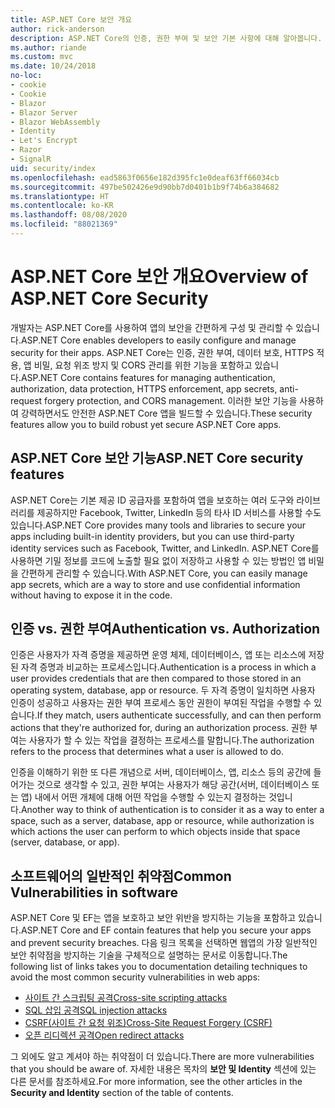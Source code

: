 ```yaml
---
title: ASP.NET Core 보안 개요
author: rick-anderson
description: ASP.NET Core의 인증, 권한 부여 및 보안 기본 사항에 대해 알아봅니다.
ms.author: riande
ms.custom: mvc
ms.date: 10/24/2018
no-loc:
- cookie
- Cookie
- Blazor
- Blazor Server
- Blazor WebAssembly
- Identity
- Let's Encrypt
- Razor
- SignalR
uid: security/index
ms.openlocfilehash: ead5863f0656e182d395fc1e0deaf63ff66034cb
ms.sourcegitcommit: 497be502426e9d90bb7d0401b1b9f74b6a384682
ms.translationtype: HT
ms.contentlocale: ko-KR
ms.lasthandoff: 08/08/2020
ms.locfileid: "88021369"
---
```

# <a name="overview-of-aspnet-core-security"></a><span data-ttu-id="23d03-103">ASP.NET Core 보안 개요</span><span class="sxs-lookup"><span data-stu-id="23d03-103">Overview of ASP.NET Core Security</span></span>

<span data-ttu-id="23d03-104">개발자는 ASP.NET Core를 사용하여 앱의 보안을 간편하게 구성 및 관리할 수 있습니다.</span><span class="sxs-lookup"><span data-stu-id="23d03-104">ASP.NET Core enables developers to easily configure and manage security for their apps.</span></span> <span data-ttu-id="23d03-105">ASP.NET Core는 인증, 권한 부여, 데이터 보호, HTTPS 적용, 앱 비밀, 요청 위조 방지 및 CORS 관리를 위한 기능을 포함하고 있습니다.</span><span class="sxs-lookup"><span data-stu-id="23d03-105">ASP.NET Core contains features for managing authentication, authorization, data protection, HTTPS enforcement, app secrets, anti-request forgery protection, and CORS management.</span></span> <span data-ttu-id="23d03-106">이러한 보안 기능을 사용하여 강력하면서도 안전한 ASP.NET Core 앱을 빌드할 수 있습니다.</span><span class="sxs-lookup"><span data-stu-id="23d03-106">These security features allow you to build robust yet secure ASP.NET Core apps.</span></span>

## <a name="aspnet-core-security-features"></a><span data-ttu-id="23d03-107">ASP.NET Core 보안 기능</span><span class="sxs-lookup"><span data-stu-id="23d03-107">ASP.NET Core security features</span></span>

<span data-ttu-id="23d03-108">ASP.NET Core는 기본 제공 ID 공급자를 포함하여 앱을 보호하는 여러 도구와 라이브러리를 제공하지만 Facebook, Twitter, LinkedIn 등의 타사 ID 서비스를 사용할 수도 있습니다.</span><span class="sxs-lookup"><span data-stu-id="23d03-108">ASP.NET Core provides many tools and libraries to secure your apps including built-in identity providers, but you can use third-party identity services such as Facebook, Twitter, and LinkedIn.</span></span> <span data-ttu-id="23d03-109">ASP.NET Core를 사용하면 기밀 정보를 코드에 노출할 필요 없이 저장하고 사용할 수 있는 방법인 앱 비밀을 간편하게 관리할 수 있습니다.</span><span class="sxs-lookup"><span data-stu-id="23d03-109">With ASP.NET Core, you can easily manage app secrets, which are a way to store and use confidential information without having to expose it in the code.</span></span>

## <a name="authentication-vs-authorization"></a><span data-ttu-id="23d03-110">인증 vs. 권한 부여</span><span class="sxs-lookup"><span data-stu-id="23d03-110">Authentication vs. Authorization</span></span>

<span data-ttu-id="23d03-111">인증은 사용자가 자격 증명을 제공하면 운영 체제, 데이터베이스, 앱 또는 리소스에 저장된 자격 증명과 비교하는 프로세스입니다.</span><span class="sxs-lookup"><span data-stu-id="23d03-111">Authentication is a process in which a user provides credentials that are then compared to those stored in an operating system, database, app or resource.</span></span> <span data-ttu-id="23d03-112">두 자격 증명이 일치하면 사용자 인증이 성공하고 사용자는 권한 부여 프로세스 동안 권한이 부여된 작업을 수행할 수 있습니다.</span><span class="sxs-lookup"><span data-stu-id="23d03-112">If they match, users authenticate successfully, and can then perform actions that they're authorized for, during an authorization process.</span></span> <span data-ttu-id="23d03-113">권한 부여는 사용자가 할 수 있는 작업을 결정하는 프로세스를 말합니다.</span><span class="sxs-lookup"><span data-stu-id="23d03-113">The authorization refers to the process that determines what a user is allowed to do.</span></span>

<span data-ttu-id="23d03-114">인증을 이해하기 위한 또 다른 개념으로 서버, 데이터베이스, 앱, 리소스 등의 공간에 들어가는 것으로 생각할 수 있고, 권한 부여는 사용자가 해당 공간(서버, 데이터베이스 또는 앱) 내에서 어떤 개체에 대해 어떤 작업을 수행할 수 있는지 결정하는 것입니다.</span><span class="sxs-lookup"><span data-stu-id="23d03-114">Another way to think of authentication is to consider it as a way to enter a space, such as a server, database, app or resource, while authorization is which actions the user can perform to which objects inside that space (server, database, or app).</span></span>

## <a name="common-vulnerabilities-in-software"></a><span data-ttu-id="23d03-115">소프트웨어의 일반적인 취약점</span><span class="sxs-lookup"><span data-stu-id="23d03-115">Common Vulnerabilities in software</span></span>

<span data-ttu-id="23d03-116">ASP.NET Core 및 EF는 앱을 보호하고 보안 위반을 방지하는 기능을 포함하고 있습니다.</span><span class="sxs-lookup"><span data-stu-id="23d03-116">ASP.NET Core and EF contain features that help you secure your apps and prevent security breaches.</span></span> <span data-ttu-id="23d03-117">다음 링크 목록을 선택하면 웹앱의 가장 일반적인 보안 취약점을 방지하는 기술을 구체적으로 설명하는 문서로 이동합니다.</span><span class="sxs-lookup"><span data-stu-id="23d03-117">The following list of links takes you to documentation detailing techniques to avoid the most common security vulnerabilities in web apps:</span></span>

* [<span data-ttu-id="23d03-118">사이트 간 스크립팅 공격</span><span class="sxs-lookup"><span data-stu-id="23d03-118">Cross-site scripting attacks</span></span>](xref:security/cross-site-scripting)
* [<span data-ttu-id="23d03-119">SQL 삽입 공격</span><span class="sxs-lookup"><span data-stu-id="23d03-119">SQL injection attacks</span></span>](/ef/core/querying/raw-sql)
* [<span data-ttu-id="23d03-120">CSRF(사이트 간 요청 위조)</span><span class="sxs-lookup"><span data-stu-id="23d03-120">Cross-Site Request Forgery (CSRF)</span></span>](xref:security/anti-request-forgery)
* [<span data-ttu-id="23d03-121">오픈 리디렉션 공격</span><span class="sxs-lookup"><span data-stu-id="23d03-121">Open redirect attacks</span></span>](xref:security/preventing-open-redirects)

<span data-ttu-id="23d03-122">그 외에도 알고 계셔야 하는 취약점이 더 있습니다.</span><span class="sxs-lookup"><span data-stu-id="23d03-122">There are more vulnerabilities that you should be aware of.</span></span> <span data-ttu-id="23d03-123">자세한 내용은 목차의 **보안 및 Identity** 섹션에 있는 다른 문서를 참조하세요.</span><span class="sxs-lookup"><span data-stu-id="23d03-123">For more information, see the other articles in the **Security and Identity** section of the table of contents.</span></span>
